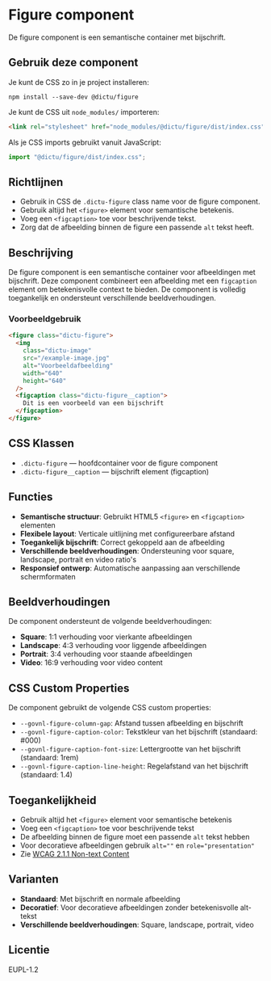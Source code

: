# Figure component

De figure component is een semantische container met bijschrift.

## Gebruik deze component

Je kunt de CSS zo in je project installeren:

```console
npm install --save-dev @dictu/figure
```

Je kunt de CSS uit `node_modules/` importeren:

```html
<link rel="stylesheet" href="node_modules/@dictu/figure/dist/index.css" />
```

Als je CSS imports gebruikt vanuit JavaScript:

```javascript
import "@dictu/figure/dist/index.css";
```

## Richtlijnen

- Gebruik in CSS de `.dictu-figure` class name voor de figure component.
- Gebruik altijd het `<figure>` element voor semantische betekenis.
- Voeg een `<figcaption>` toe voor beschrijvende tekst.
- Zorg dat de afbeelding binnen de figure een passende `alt` tekst heeft.

## Beschrijving

De figure component is een semantische container voor afbeeldingen met
bijschrift. Deze component combineert een afbeelding met een `figcaption`
element om betekenisvolle context te bieden. De component is volledig
toegankelijk en ondersteunt verschillende beeldverhoudingen.

### Voorbeeldgebruik

```html
<figure class="dictu-figure">
  <img
    class="dictu-image"
    src="/example-image.jpg"
    alt="Voorbeeldafbeelding"
    width="640"
    height="640"
  />
  <figcaption class="dictu-figure__caption">
    Dit is een voorbeeld van een bijschrift
  </figcaption>
</figure>
```

## CSS Klassen

- `.dictu-figure` — hoofdcontainer voor de figure component
- `.dictu-figure__caption` — bijschrift element (figcaption)

## Functies

- **Semantische structuur**: Gebruikt HTML5 `<figure>` en `<figcaption>`
  elementen
- **Flexibele layout**: Verticale uitlijning met configureerbare afstand
- **Toegankelijk bijschrift**: Correct gekoppeld aan de afbeelding
- **Verschillende beeldverhoudingen**: Ondersteuning voor square, landscape,
  portrait en video ratio's
- **Responsief ontwerp**: Automatische aanpassing aan verschillende
  schermformaten

## Beeldverhoudingen

De component ondersteunt de volgende beeldverhoudingen:

- **Square**: 1:1 verhouding voor vierkante afbeeldingen
- **Landscape**: 4:3 verhouding voor liggende afbeeldingen
- **Portrait**: 3:4 verhouding voor staande afbeeldingen
- **Video**: 16:9 verhouding voor video content

## CSS Custom Properties

De component gebruikt de volgende CSS custom properties:

- `--govnl-figure-column-gap`: Afstand tussen afbeelding en bijschrift
- `--govnl-figure-caption-color`: Tekstkleur van het bijschrift (standaard:
  #000)
- `--govnl-figure-caption-font-size`: Lettergrootte van het bijschrift
  (standaard: 1rem)
- `--govnl-figure-caption-line-height`: Regelafstand van het bijschrift
  (standaard: 1.4)

## Toegankelijkheid

- Gebruik altijd het `<figure>` element voor semantische betekenis
- Voeg een `<figcaption>` toe voor beschrijvende tekst
- De afbeelding binnen de figure moet een passende `alt` tekst hebben
- Voor decoratieve afbeeldingen gebruik `alt=""` en `role="presentation"`
- Zie
  [WCAG 2.1.1 Non-text Content](https://www.w3.org/WAI/WCAG21/Understanding/non-text-content.html)

## Varianten

- **Standaard**: Met bijschrift en normale afbeelding
- **Decoratief**: Voor decoratieve afbeeldingen zonder betekenisvolle alt-tekst
- **Verschillende beeldverhoudingen**: Square, landscape, portrait, video

## Licentie

EUPL-1.2
